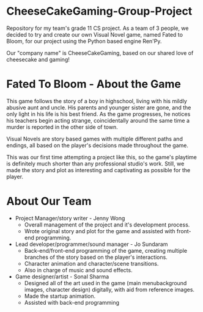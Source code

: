 # CheeseCakeGaming-Group-Project
Repository for my team's grade 11 CS project.
As a team of 3 people, we decided to try and create our own Visual Novel game, named Fated to Bloom, for our project using the Python based engine Ren'Py.

Our "company name" is CheeseCakeGaming, based on our shared love of cheesecake and gaming!

# Fated To Bloom - About the Game
This game follows the story of a boy in highschool, living with his mildly abusive aunt and uncle. His parents and younger sister are gone, and the only light in his life is his best friend.
As the game progresses, he notices his teachers begin acting strange, coincidentally around the same time a murder is reported in the other side of town.

Visual Novels are story based games with multiple different paths and endings, all based on the player's decisions made throughout the game.

This was our first time attempting a project like this, so the game's playtime is definitely much shorter than any professional studio's work. Still, we made the story and plot as interesting and captivating as possible for the player.

# About Our Team
* Project Manager/story writer - Jenny Wong
   * Overall management of the project and it's development process.
   * Wrote original story and plot for the game and assisted with front-end programming.
* Lead developer/programmer/sound manager - Jo Sundaram
   * Back-end/front-end programming of the game, creating multiple branches of the story based on the player's interactions. 
   * Character animation and character/scene transitions.
   * Also in charge of music and sound effects.
* Game designer/artist - Sonal Sharma
   * Designed all of the art used in the game (main menubackground images, character design) digitally, with aid from reference images.
   * Made the startup animation.
   * Assisted with back-end programming
  
  

